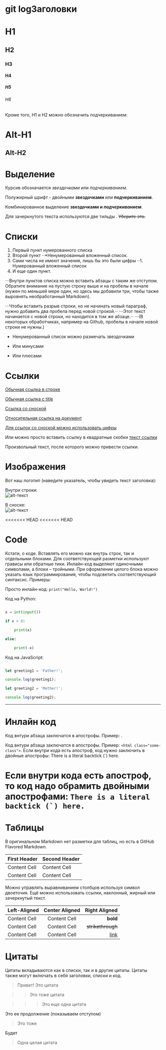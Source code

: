 git logЗаголовки
=======
                          

# H1
## H2
### H3
#### H4
##### H5
###### H6

Кроме того, H1 и H2 можно обозначить подчеркиванием:

Alt-H1
======

Alt-H2
------

Выделение
=========


Курсив обозначается *звездочками* или _подчеркиванием_.

Полужирный шрифт - двойными **звездочками** или __подчеркиванием__.

Комбинированное выделение **звездочками и _подчеркиванием_**.

Для зачеркнутого текста используются две тильды . ~~Уберите это.~~


Списки
========
1. Первый пункт нумерованного списка
2. Второй пункт
⋅⋅*Ненумерованный вложенный список.
1. Сами числа не имеют значения, лишь бы это были цифры
⋅⋅1. Нумерованный вложенный список
4. И еще один пункт.

⋅⋅⋅Внутри пунктов списка можно вставить абзацы с таким же отступом. Обратите внимание на пустую строку выше и на пробелы в начале (нужен по меньшей мере один, но здесь мы добавили три, чтобы также выровнять необработанный Markdown).

⋅⋅⋅Чтобы вставить разрыв строки, но не начинать новый параграф, нужно добавить два пробела перед новой строкой.⋅⋅
⋅⋅⋅Этот текст начинается с новой строки, но находится в том же абзаце.⋅⋅
⋅⋅⋅(В некоторых обработчиках, например на Github, пробелы в начале новой строки не нужны.)

* Ненумерованный список можно размечать звездочками
- Или минусами
+ Или плюсами

Ссылки
=======
[Обычная ссылка в строке](https://www.google.com)

[Обычная ссылка с title](https://www.google.com "Сайт Google")

[Ссылка со сноской][Произвольный регистронезависимый текст]

[Относительная ссылка на документ](../blob/master/LICENSE)

[Для ссылок со сноской можно использовать цифры][1]

Или можно просто вставить ссылку в квадратные скобки [текст ссылки]

Произвольный текст, после которого можно привести ссылки.

[произвольный регистронезависимый текст]: https://www.mozilla.org
[1]: http://slashdot.org
[текст ссылки]: http://www.reddit.com

Изображения
===========

Вот наш логотип (наведите указатель, чтобы увидеть текст заголовка):

Внутри строки:  
![alt-текст](https://w7.pngwing.com/pngs/446/964/png-transparent-butterfly-blue-morpho-menelaus-butterfly-blue-blue-and-white-butterfly-illustration-blue-brush-footed-butterfly-symmetry-thumbnail.png "Текст заголовка логотипа 1")

В сноске:  
![alt-текст][logo]

[logo]: https://w7.pngwing.com/pngs/446/964/png-transparent-butterfly-blue-morpho-menelaus-butterfly-blue-blue-and-white-butterfly-illustration-blue-brush-footed-butterfly-symmetry-thumbnail.png "Текст заголовка логотипа 2"

<<<<<<< HEAD
<<<<<<< HEAD




Code
=====

Кстати, о коде. Вставлять его можно как внутрь строк, так и отдельными блоками. Для соответствующей разметки используют грависы или обратные тики. Инлайн-код выделяют одиночными символами, а блоки – тройными. При оформлении целого блока можно указать язык программирования, чтобы подсветить соответствующий синтаксис. Примеры:

Просто инлайн-код: `print("Hello, World!")`


Код на Python:

```python

x = int(input())

if x > 0:

    print(x)

else:

    print(-x)

```

Код на JavaScript:

```javascript

let greeting1 = 'Father!';

console.log(greeting1);

let greeting2 = 'Mother!';

console.log(greeting2);

```
_________________________
Инлайн код
=========

Код внтури абзаца заключатся в апострофы. Пример: <html class="some-class">.

Код внтури абзаца заключатся в апострофы. Пример: `<html class="some-class">`.
Если внутри кода есть апостроф, код нужно заключить в двойные апострофы: There is a literal backtick (`) here.

Если внутри кода есть апостроф, то код надо обрамить двойными апострофами: ``There is a literal backtick (`) here.``
=======

  
Таблицы
========
В оригинальном Markdown нет разметки для таблиц, но есть в GitHub Flavored Markdown.

First Header  | Second Header
------------- | -------------
Content Cell  | Content Cell
Content Cell  | Content Cell

Можно управлять выравниванием столбцов используя символ двоеточия. Ещё можно использовать ссылки, наклонный, жирный или зачеркнутый текст.

| Left-Aligned  | Center Aligned  |      Right Aligned    |
|:------------- |:---------------:| ---------------------:|
| Content Cell  | Content Cell    | **bold**              |
| Content Cell  | Content Cell    | ~~strikethrough~~     |
| Content Cell  | Content Cell    | [link](https://ya.ru) |



Цитаты
======
Цитаты вкладываются как в списки, так и в другие цитаты. Цитаты также могут включать в себя заголовки, списки и код.

> Привет! Это цитата

>> Это тоже цитата


>>> Это еще одна цитата

Это ее продолжение (показываем отступом)


> Это тоже

Будет

>

> Одна целая цитата


